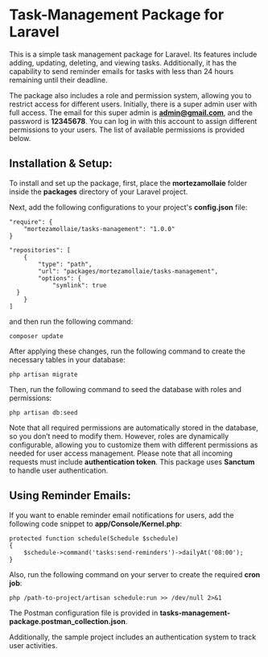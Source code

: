 # Task-Management Package for Laravel

This is a simple task management package for Laravel. Its features include adding, updating, deleting, and viewing tasks. Additionally, it has the capability to send reminder emails for tasks with less than 24 hours remaining until their deadline.

The package also includes a role and permission system, allowing you to restrict access for different users. Initially, there is a super admin user with full access. The email for this super admin is **admin@gmail.com**, and the password is **12345678**. You can log in with this account to assign different permissions to your users. The list of available permissions is provided below.


## Installation & Setup:

To install and set up the package, first, place the **mortezamollaie** folder inside the **packages** directory of your Laravel project.

Next, add the following configurations to your project's **config.json** file:
```
"require": { 
	"mortezamollaie/tasks-management": "1.0.0"
}

"repositories": [  
    {  
        "type": "path",  
        "url": "packages/mortezamollaie/tasks-management",  
        "options": {  
            "symlink": true  
  }  
    }  
]
```
and then run the following command:
 ```
 composer update
```

After applying these changes, run the following command to create the necessary tables in your database:
```
php artisan migrate
```
Then, run the following command to seed the database with roles and permissions:
```
php artisan db:seed
```
Note that all required permissions are automatically stored in the database, so you don’t need to modify them. However, roles are dynamically configurable, allowing you to customize them with different permissions as needed for user access management.
Please note that all incoming requests must include **authentication token**. This package uses **Sanctum** to handle user authentication.

## Using Reminder Emails:
If you want to enable reminder email notifications for users, add the following code snippet to **app/Console/Kernel.php**:
```
protected function schedule(Schedule $schedule)
{
    $schedule->command('tasks:send-reminders')->dailyAt('08:00');
}

```

Also, run the following command on your server to create the required **cron job**:
```
php /path-to-project/artisan schedule:run >> /dev/null 2>&1
```

The Postman configuration file is provided in **tasks-management-package.postman_collection.json**.

Additionally, the sample project includes an authentication system to track user activities.
